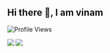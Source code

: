 ## Hi there 👋, I am vinam
![Profile Views](https://api.ghprofile.me/view?username=v1nam&label=profile_views)

<img align="left" src="https://github-readme-stats.vercel.app/api?username=v1nam&show_icons=true&theme=tokyonight&hide_border=true&include_all_commits=true" />
<img align="left" src="https://github-readme-stats.vercel.app/api/top-langs/?username=v1nam&layout=compact&card_width=250&show_icons=true&show_icons=true&theme=tokyonight&hide_border=true"/><br>

